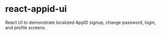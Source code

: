 # react-appid-ui
React UI to demonstrate localized AppID signup, change password, login, and profile screens.
